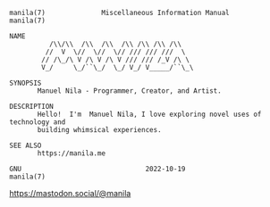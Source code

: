 ```
manila(7)              Miscellaneous Information Manual              manila(7)

NAME
          /\\/\\  /\\  /\\  /\\ /\\ /\\ /\\
         //  V  \//  \//  \// /// /// ///  \
        // /\_/\ V /\ V /\ V /// /// /_V /\ \
        V_/     \_/``\_/  \_/ V_/ V_____/``\_\

SYNOPSIS
       Manuel Nila - Programmer, Creator, and Artist.

DESCRIPTION
       Hello!  I'm  Manuel Nila, I love exploring novel uses of technology and
       building whimsical experiences.

SEE ALSO
       https://manila.me

GNU                               2022-10-19                         manila(7)
```
<a rel="nofollow me" class="Link--primary" href="https://mastodon.social/@manila">https://mastodon.social/@manila</a>

